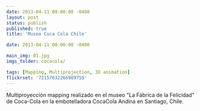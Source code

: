 ```yaml
---
date: 2013-04-11 00:00:00 -0400
layout: post
status: publish
published: true
title: 'Museo Coca Cola Chile'

date: 2013-04-11 00:00:00 -0400

main_img: 01.jpg
imgs_folder: cocacola/

tags: [Mapping, Multiprojection, 3D animation]
flickrset: '72157632266989759'
---
```



Multiproyección mapping realizado en el museo "La Fábrica de la Felicidad" de Coca-Cola en la embotelladora CocaCola Andina en Santiago, Chile.
